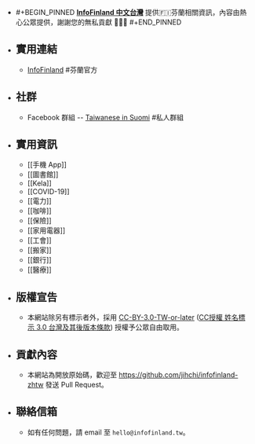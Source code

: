 - #+BEGIN_PINNED
  [**InfoFinland 中文台灣**](https://infofinland.tw) 提供🇫🇮芬蘭相關資訊，內容由熱心公眾提供，謝謝您的無私貢獻 🙇🏻‍♂️
  #+END_PINNED
- ## 實用連結
	- [InfoFinland](https://www.infofinland.fi/) #芬蘭官方
- ## 社群
	- Facebook 群組 -- [Taiwanese in Suomi](https://www.facebook.com/groups/164664310252635/) #私人群組
- ## 實用資訊
	- [[手機 App]]
	- [[圖書館]]
	- [[Kela]]
	- [[COVID-19]]
	- [[電力]]
	- [[咖啡]]
	- [[保險]]
	- [[家用電器]]
	- [[工會]]
	- [[搬家]]
	- [[銀行]]
	- [[醫療]]
- ## 版權宣告
	- 本網站除另有標示者外，採用 [CC-BY-3.0-TW-or-later](https://creativecommons.org/licenses/by/3.0/tw/) ([CC授權 姓名標示 3.0 台灣及其後版本條款](https://creativecommons.org/licenses/by/3.0/tw/legalcode)) 授權予公眾自由取用。
- ## 貢獻內容
	- 本網站為開放原始碼，歡迎至 https://github.com/jihchi/infofinland-zhtw 發送 Pull Request。
- ## 聯絡信箱
	- 如有任何問題，請 email 至 `hello@infofinland.tw`。